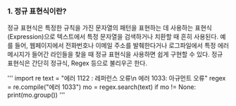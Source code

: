 
### 1. 정규 표현식이란?
정규 표현식은 특정한 규칙을 가진 문자열의 패턴을 표현하는 데 사용하는 표현식(Expression)으로 텍스트에서 특정 문자열을 검색하거나 치환할 때 흔히 사용된다. 
예를 들어, 웹페이지에서 전화번호나 이메일 주소를 발췌한다거나 로그파일에서 특정 에러메시지가 들어간 라인들을 찾을 때 정규 표현식을 사용하면 쉽게 구현할 수 있다. 
정규 표현식은 간단히 정규식, Regex 등으로 불리우곤 한다.

'''
import re
text = "에러 1122 : 레퍼런스 오류\n 에러 1033: 아규먼트 오류"
regex = re.compile("에러 1033")
mo = regex.search(text)
if mo != None:
    print(mo.group()) 
'''
